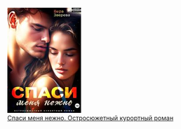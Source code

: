 ![](Спаси%20меня%20нежно.%20Остросюжетный%20курортный%20роман.jpg)  
[Спаси меня нежно. Остросюжетный курортный роман](Спаси%20меня%20нежно.%20Остросюжетный%20курортный%20роман.md)
